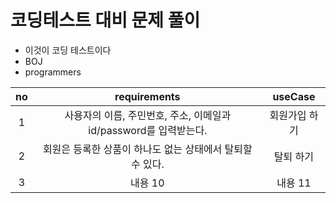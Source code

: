 # 코딩테스트 대비 문제 풀이

* 이것이 코딩 테스트이다
* BOJ
* programmers

|no|requirements|useCase|
|:---:|:---:|:---:|
|1|사용자의 이름, 주민번호, 주소, 이메일과 id/password를 입력받는다. |회원가입 하기|
|2|회원은 등록한 상품이 하나도 없는 상태에서 탈퇴할 수 있다. |탈퇴 하기|
|3|내용 10|내용 11|
